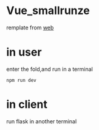 # Vue_smallrunze
remplate from [web](https://www.jianshu.com/p/39e3a97707a2)
# in user
enter the fold,and run in a terminal
```
npm run dev
```
# in client
run flask in another terminal
